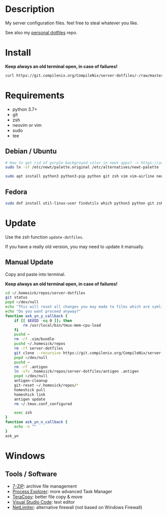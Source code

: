 # Description

My server configuration files. feel free to steal whatever you like.

See also my [personal dotfiles](https://git.compilenix.org/CompileNix/dotfiles) repo.

# Install
__Keep always an old terminal open, in case of failures!__

```sh
curl https://git.compilenix.org/CompileNix/server-dotfiles/-/raw/master/install.sh | bash
```

# Requirements
- python 3.7+
- git
- zsh
- neovim or vim
- sudo
- tee

## Debian / Ubuntu
```sh
# How to get rid of purple background color in newt apps? -> https://askubuntu.com/q/750237
sudo ln -sf /etc/newt/palette.original /etc/alternatives/newt-palette

sudo apt install python3 python3-pip python git zsh vim vim-airline neovim tmux curl wget net-tools acl htop ncdu iftop iotop mutt lsb-release rsync brotli gzip zip unzip bind9utils build-essential cmake sqlite mlocate
```

## Fedora
```sh
sudo dnf install util-linux-user findutils which python3 python git zsh vim vim-airline neovim tmux curl wget ncdu redhat-lsb-core python3-pip NetworkManager-tui acl htop iftop iotop mutt bind-utils rsync iptables langpacks-de make gcc-c++ gcc cmake sqlite mlocate
```

# Update
Use the zsh function `update-dotfiles`.

If you have a really old version, you may need to update it manually.

## Manual Update
Copy and paste into terminal.

__Keep always an old terminal open, in case of failures!__

```sh
cd ~/.homesick/repos/server-dotfiles
git status
popd >/dev/null
echo "This will reset all changes you may made to files which are symlinks at your home directory, to check this your own: \"# cd ~/.homesick/repos/dotfiles && git status\""
echo "Do you want proceed anyway?"
function ask_yn_y_callback {
    if [[ $EUID -eq 0 ]]; then
        rm /usr/local/bin/tmux-mem-cpu-load
    fi
    pushd ~
    rm -rf .vim/bundle
    pushd ~/.homesick/repos
    rm -rf server-dotfiles
    git clone --recursive https://git.compilenix.org/CompileNix/server-dotfiles.git
    popd >/dev/null
    pushd ~
    rm -rf .antigen
    ln -sfv .homesick/repos/server-dotfiles/antigen .antigen
    popd >/dev/null
    antigen-cleanup
    git-reset ~/.homesick/repos/*
    homeshick pull
    homeshick link
    antigen update
    rm ~/.tmux.conf_configured

    exec zsh
}
function ask_yn_n_callback {
    echo -n ""
}
ask_yn
```

# Windows
## Tools / Software
- [7-ZIP](https://www.7-zip.org/): archive file management
- [Process Explorer](https://docs.microsoft.com/en-us/sysinternals/downloads/process-explorer): more advanced Task Manager
- [TeraCopy](https://www.codesector.com/teracopy): better file copy & move
- [Visual Studio Code](https://code.visualstudio.com/download): text editor
- [NetLimiter](https://www.netlimiter.com/): alternative firewall (not based on Windows Firewall)
